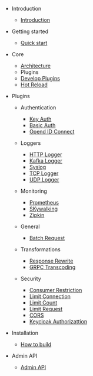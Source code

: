 - Introduction

  - [Introduction](README.md)
  
- Getting started
  
  - [Quick start](getting-started.md)

- Core

  - [Architecture](architecture-design.md)
  - Plugins
   - [Develop Plugins](plugin-develop.md)
   - [Hot Reload](plugins.md)

- Plugins

  - Authentication
    
    - [Key Auth](plugins/key-auth.md)
    - [Basic Auth](plugins/basic-auth.md)
    - [Opend ID Connect](plugins/oauth.md)
    
  - Loggers
  
    - [HTTP Logger](plugins/http-logger.md)
    - [Kafka Logger](plugins/kafka-logger.md)
    - [Syslog](plugins/syslog.md)
    - [TCP Logger](plugins/tcp-logger.md)
    - [UDP Logger](plugins/udp-logger.md)
  
  - Monitoring
  
    - [Prometheus](plugins/prometheus.md)
    - [SKywalking](plugins/skywalking.md)
    - [Zipkin](plugins/zipkin.md)
  
  - General
  
    - [Batch Request](plugins/batch-requests.md)
  
  - Transformations
  
    - [Response Rewrite](plugins/response-rewrite.md)
    - [GRPC Transcoding](plugins/grpc-transcode.md)
    
  - Security
    
    -  [Consumer Restriction](plugins/consumer-restriction.md)
    -  [Limit Connection](plugins/limit-conn.md)
    -  [Limit Count](plugins/limit-count.md)
    -  [Limit Request](plugins/limit-req.md)
    -  [CORS](plugins/cors.md)
    -  [Keycloak Authorizattion](plugins/authz-keycloak.md)

- Installation

  - [How to build](how-to-build.md)

- Admin API

  - [Admin API](admin-api.md)  
